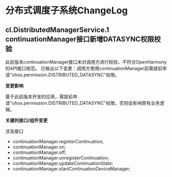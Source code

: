 # 分布式调度子系统ChangeLog

## cl.DistributedManagerService.1 continuationManager接口新增DATASYNC权限校验

此前版本continuationManager接口未对调用方进行校验，不符合OpenHarmony的API接口规范。
已做出以下变更：调用方使用continuationManager前需提前申请"ohos.permission.DISTRIBUTED_DATASYNC"权限。

**变更影响**

基于此前版本开发的应用，需提前申请"ohos.permission.DISTRIBUTED_DATASYNC"权限，否则会影响原有业务逻辑。

**关键的接口/组件变更**

涉及接口

  - continuationManager.registerContinuation;
  - continuationManager.on;
  - continuationManager.off;
  - continuationManager.unregisterContinuation;
  - continuationManager.updateContinuationState;
  - continuationManager.startContinuationDeviceManager;

